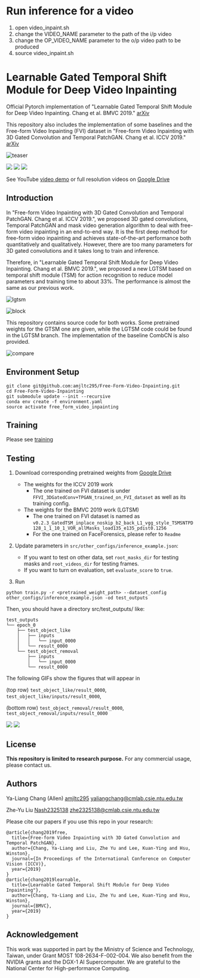 # Run inference for a video
1. open video_inpaint.sh
2. change the VIDEO_NAME parameter to the path of the i/p video
3. change the OP_VIDEO_NAME parameter to the o/p video path to be produced
4. source video_inpaint.sh

# Learnable Gated Temporal Shift Module for Deep Video Inpainting

Official Pytorch implementation of "Learnable Gated Temporal Shift Module for Deep Video Inpainting. Chang et al. BMVC 2019." [arXiv](https://arxiv.org/abs/1907.01131)

This repository also includes the implementation of some baselines and the Free-form Video Inpainting (FVI) dataset in "Free-form Video Inpainting with 3D Gated Convolution and Temporal PatchGAN. Chang et al. ICCV 2019." [arXiv](https://arxiv.org/abs/1904.10247)

![teaser](doc/teaser.png)

<img src='./doc/gif_teaser3.gif'>

<img src='./doc/gif_teaser.gif'>

<img src='./doc/gif_teaser2.gif'>

See YouTube [video demo](https://www.youtube.com/watch?v=87Vh1HDBjD0&list=PLPoVtv-xp_dL5uckIzz1PKwNjg1yI0I94&index=32&t=0s) or full resolution videos on [Google Drive](https://drive.google.com/open?id=1sT_ov_lLhQlXE2PnBKCUGOTNz5f_p9G7)

## Introduction

In "Free-form Video Inpainting with 3D Gated Convolution and Temporal PatchGAN. Chang et al. ICCV 2019.", we proposed 3D gated convolutions, Temporal PatchGAN and mask video generation algorithm to deal with free-form video inpainting in an end-to-end way. It is the first deep method for free-form video inpainting and achieves state-of-the-art performance both quantitatively and qualitatively. However, there are too many parameters for 3D gated convolutions and it takes long to train and inference.

Therefore, in "Learnable Gated Temporal Shift Module for Deep Video Inpainting. Chang et al. BMVC 2019.", we proposed a new LGTSM based on temporal shift module (TSM) for action recognition to reduce model parameters and training time to about 33%. The performance is almost the same as our previous work.

![lgtsm](doc/learnable_temporal_shift.png)

![block](doc/block_stacking.png)


This repository contains source code for both works. Some pretrained weights for the GTSM one are given, while the LGTSM code could be found in the LGTSM branch. The implementation of the baseline CombCN is also provided.

![compare](doc/fig_compare.png)
## Environment Setup
```
git clone git@github.com:amjltc295/Free-Form-Video-Inpainting.git
cd Free-Form-Video-Inpainting
git submodule update --init --recursive
conda env create -f environment.yaml
source activate free_form_video_inpainting
```

## Training
Please see [training](doc/training.md)

## Testing
1. Download corresponding pretrained weights from [Google Drive](https://drive.google.com/open?id=1uva9yI8yYKivqi4pWcyZLcCdIt1k-LRY)
    * The weights for the ICCV 2019 work
        * The one trained on FVI dataset is under `FFVI_3DGatedConv+TPGAN_trained_on_FVI_dataset` as well as its training config.
    * The weights for the BMVC 2019 work (LGTSM)
        * The one trained on FVI dataset is named as `v0.2.3_GatedTSM_inplace_noskip_b2_back_L1_vgg_style_TSMSNTPD128_1_1_10_1_VOR_allMasks_load135_e135_pdist0.1256`
        * For the one trained on FaceForensics, please refer to `Readme`

2. Update parameters in `src/other_configs/inference_example.json`:
    * If you want to test on other data, set `root_masks_dir` for testing masks and `root_videos_dir` for testing frames.
    * If you want to turn on evaluation, set `evaluate_score` to `true`.
3. Run
```
python train.py -r <pretrained_weight_path> --dataset_config other_configs/inference_example.json -od test_outputs
```

Then, you should have a directory src/test_outputs/ like:
```
test_outputs
└── epoch_0
    ├── test_object_like
    │   ├── inputs
    │   │   └── input_0000
    │   └── result_0000
    └── test_object_removal
        ├── inputs
        │   └── input_0000
        └── result_0000
```
The following GIFs show the figures that will appear in

(top row) `test_object_like/result_0000`, `test_object_like/inputs/result_0000`,

(bottom row) `test_object_removal/result_0000`, `test_object_removal/inputs/result_0000`

<img src='./doc/test_images/test_object_like.gif'>

<img src='./doc/test_images/test_object_removal.gif'> 

## License
**This repository is limited to research purpose.** For any commercial usage, please contact us.

## Authors

Ya-Liang Chang (Allen) [amjltc295](https://github.com/amjltc295/) yaliangchang@cmlab.csie.ntu.edu.tw

Zhe-Yu Liu [Nash2325138](https://github.com/Nash2325138) zhe2325138@cmlab.csie.ntu.edu.tw


Please cite our papers if you use this repo in your research:
```
@article{chang2019free,
  title={Free-form Video Inpainting with 3D Gated Convolution and Temporal PatchGAN},
  author={Chang, Ya-Liang and Liu, Zhe Yu and Lee, Kuan-Ying and Hsu, Winston},
  journal={In Proceedings of the International Conference on Computer Vision (ICCV)},
  year={2019}
}
@article{chang2019learnable,
  title={Learnable Gated Temporal Shift Module for Deep Video Inpainting"},
  author={Chang, Ya-Liang and Liu, Zhe Yu and Lee, Kuan-Ying and Hsu, Winston},
  journal={BMVC},
  year={2019}
}
```
## Acknowledgement
This work was supported in part by the Ministry of Science and Technology, Taiwan, under
Grant MOST 108-2634-F-002-004. We also benefit from the NVIDIA grants and the DGX-1
AI Supercomputer. We are grateful to the National Center for High-performance Computing.

